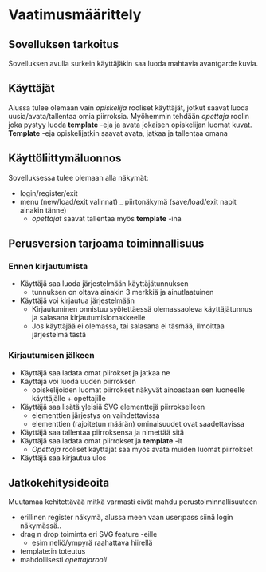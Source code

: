 # Vaatimusmäärittely

## Sovelluksen tarkoitus

Sovelluksen avulla surkein käyttäjäkin saa luoda mahtavia avantgarde kuvia.

## Käyttäjät

Alussa tulee olemaan vain _opiskelija_ rooliset käyttäjät, jotkut saavat luoda uusia/avata/tallentaa omia piirroksia. Myöhemmin tehdään _opettaja_ roolin joka pystyy luoda **template** -eja ja avata jokaisen opiskelijan luomat kuvat. **Template** -eja opiskelijatkin saavat avata, jatkaa ja tallentaa omana

## Käyttöliittymäluonnos

Sovelluksessa tulee olemaan alla näkymät:
- login/register/exit
- menu (new/load/exit valinnat)
_ piirtonäkymä (save/load/exit napit ainakin tänne)
  - _opettajat_ saavat tallentaa myös **template** -ina

## Perusversion tarjoama toiminnallisuus

### Ennen kirjautumista

- Käyttäjä saa luoda järjestelmään käyttäjätunnuksen
  - tunnuksen on oltava ainakin 3 merkkiä ja ainutlaatuinen
- Käyttäjä voi kirjautua järjestelmään
  - Kirjautuminen onnistuu syötettäessä olemassaoleva käyttäjätunnus ja salasana kirjautumislomakkeelle
  - Jos käyttäjää ei olemassa, tai salasana ei täsmää, ilmoittaa järjestelmä tästä

### Kirjautumisen jälkeen

- Käyttäjä saa ladata omat piirokset ja jatkaa ne
- Käyttäjä voi luoda uuden piirroksen
  - opiskelijoiden luomat piirrokset näkyvät ainoastaan sen luoneelle käyttäjälle + opettajille
- Käyttäjä saa lisätä yleisiä SVG elementtejä piirrokselleen
  - elementtien järjestys on vaihdettavissa
  - elementtien (rajoitetun määrän) ominaisuudet ovat saadettavissa
- Käyttäjä saa tallentaa piirroksensa ja nimettää sitä
- Käyttäjä saa ladata omat piirrokset ja **template** -it
  - _Opettaja_ rooliset käyttäjät saa myös avata muiden luomat piirrokset
- Käyttäjä saa kirjautua ulos

## Jatkokehitysideoita

Muutamaa kehitettävää mitkä varmasti eivät mahdu perustoiminnallisuuteen

- erillinen register näkymä, alussa meen vaan user:pass siinä login näkymässä..
- drag n drop toiminta eri SVG feature -eille
  - esim neliö/ympyrä raahattava hiirellä
- template:in toteutus
- mahdollisesti *opettajarooli*
